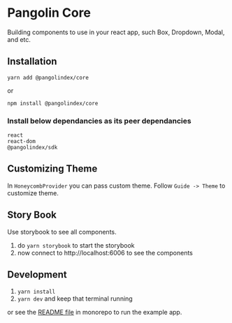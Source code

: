 # Pangolin Core
Building components to use in your react app, such Box, Dropdown, Modal, and etc.

## Installation
`yarn add @pangolindex/core`

or

`npm install @pangolindex/core`

### Install below dependancies as its peer dependancies

```
react
react-dom
@pangolindex/sdk
```

## Customizing Theme

In `HoneycombProvider` you can pass custom theme. Follow `Guide -> Theme` to customize theme.

## Story Book
Use storybook to see all components.

1. do `yarn storybook` to start the storybook
2. now connect to http://localhost:6006 to see the components

## Development

1. `yarn install`
2. `yarn dev` and keep that terminal running

or see the [README file](/monorepo/README.md) in monorepo to run the example app.